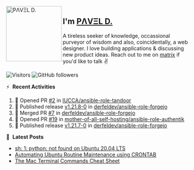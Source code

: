 <img align="left" width="150" height="150" alt="PΛVΞL D." src="https://res.cloudinary.com/dimov/image/upload/c_scale,w_150/v1674315300/logo_qxj2ir.png"/>

## I'm [PΛVΞL D.][homepage]

A tireless seeker of knowledge, occassional purveyor of wisdom and also, coincidentally, a web designer. I love building applications & discussing new product ideas. Reach out to me on [matrix][matrixto] if you'd like to talk ✌️



[homepage]: https://l.dimov.xyz/page?ref=github.com
[matrixto]: https://l.dimov.xyz/matrix?ref=github.com
[github]: https://l.dimov.xyz/github?ref=github.com
   
![Visitors](https://visitor-badge.laobi.icu/badge?page_id=sagat79.vistorsBadge)
![GitHub followers](https://img.shields.io/github/followers/sagat79?color=velvet&style=flat-square)

:zap: &nbsp;**Recent Activities**
  
<!--START_SECTION:activity-->
1. 💪 Opened PR [#2](https://github.com/IUCCA/ansible-role-tandoor/pull/2) in [IUCCA/ansible-role-tandoor](https://github.com/IUCCA/ansible-role-tandoor)
2. 🚀 Published release [v1.21.8-0](https://github.com/derfeldev/ansible-role-forgejo/releases/tag/v1.21.8-0) in [derfeldev/ansible-role-forgejo](https://github.com/derfeldev/ansible-role-forgejo)
3. 🎉 Merged PR [#7](https://github.com/derfeldev/ansible-role-forgejo/pull/7) in [derfeldev/ansible-role-forgejo](https://github.com/derfeldev/ansible-role-forgejo)
4. 💪 Opened PR [#19](https://github.com/mother-of-all-self-hosting/ansible-role-authentik/pull/19) in [mother-of-all-self-hosting/ansible-role-authentik](https://github.com/mother-of-all-self-hosting/ansible-role-authentik)
5. 🚀 Published release [v1.21.7-0](https://github.com/derfeldev/ansible-role-forgejo/releases/tag/v1.21.7-0) in [derfeldev/ansible-role-forgejo](https://github.com/derfeldev/ansible-role-forgejo)
<!--END_SECTION:activity-->

📑 &nbsp;**Latest Posts**

<!-- DIMOV-POST-LIST:START -->
- [sh: 1: python: not found on Ubuntu 20.04 LTS](https://www.dimov.xyz/sh-1-python-not-found/)
- [Automating Ubuntu Routine Maintenance using CRONTAB](https://www.dimov.xyz/automating-ubuntu-routine-maintenance-using-crontab/)
- [The Mac Terminal Commands Cheat Sheet](https://www.dimov.xyz/the-mac-terminal-commands-cheat-sheet/)
<!-- DIMOV-POST-LIST:END -->

